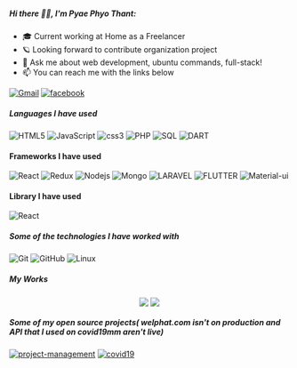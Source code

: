 ##### Hi there 🧑‍💻, I'm Pyae Phyo Thant:

-   :mortar_board: Current working at Home as a Freelancer
-   :ringed_planet: Looking forward to contribute organization project
-   :speech_balloon: Ask me about web development, ubuntu commands, full-stack!
-   :mailbox: You can reach me with the links below

[![Gmail](https://img.shields.io/badge/-EMAIL-D14836?style=for-the-badge&logo=gmail&logoColor=white)](mailto:pyaephyothant1998@gmail.com)
[![facebook](https://img.shields.io/badge/-FACEBOOK-0077B5?style=for-the-badge&logo=facebook&logoColor=white)](https://www.facebook.com/pyaephyothant0101)

##### Languages I have used

![HTML5](https://img.shields.io/badge/-HTML5-000000?style=flat&logo=HTML5)
![JavaScript](https://img.shields.io/badge/-JavaScript-000000?style=flat&logo=javascript)
![css3](https://img.shields.io/badge/-css3-000000?style=flat&logo=css3)
![PHP](https://img.shields.io/badge/-php-000000?style=flat&logo=php)
![SQL](https://img.shields.io/badge/-SQL-000000?style=flat&logo=MySQL)
![DART](https://img.shields.io/badge/-Dart-000000?style=flat&logo=Dart)

#### Frameworks I have used

![React](https://img.shields.io/badge/-React-000000?style=flat&logo=React)
![Redux](https://img.shields.io/badge/-Redux-000000?style=flat&logo=redux)
![Nodejs](https://img.shields.io/badge/-node.js-000000?style=flat&logo=node.js)
![Mongo](https://img.shields.io/badge/-mongo-000000?style=flat&logo=mongodb)
![LARAVEL](https://img.shields.io/badge/-laravel-000000?style=flat&logo=laravel)
![FLUTTER](https://img.shields.io/badge/-Flutter-000000?style=flat&logo=Flutter)
![Material-ui](https://img.shields.io/badge/-materialUi-000000?style=flat&logo=material-ui)

#### Library I have used

![React](https://img.shields.io/badge/-React-000000?style=flat&logo=React)

##### Some of the technologies I have worked with

![Git](https://img.shields.io/badge/-Git-222222?style=flat&logo=git&logoColor=F05032)
![GitHub](https://img.shields.io/badge/-GitHub-222222?style=flat&logo=github&logoColor=FFFFFF)
![Linux](https://img.shields.io/badge/-Linux-222222?style=flat&logo=linux&logoColor=FCC624)

##### My Works

<p align="center">
<img align="center" src="https://github-readme-stats.vercel.app/api/top-langs/?username=pyae-phyo-thant&theme=radical&hide_langs_below=1&layout=compact">
<img align="center" src="https://github-readme-stats.vercel.app/api?username=pyae-phyo-thant&show_icons=true&theme=radical&line_height=21">
</p>

##### Some of my open source projects( welphat.com isn't on production and API that I used on covid19mm aren't live)

[![project-management](<https://img.shields.io/badge/-Project Management-444444?style=flat>)](https://my-react-app-6658d.firebaseapp.com/)
[![covid19](<https://img.shields.io/badge/-COVID19 App-444444?style=flat>)](https://covid-19-b9cb6.firebaseapp.com/)


```

